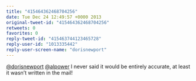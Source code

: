 ```yaml
---
title: "415464362468704256"
date: Tue Dec 24 12:49:57 +0000 2013
original-tweet-id: "415464362468704256"
retweets: 0
favorites: 0
reply-tweet-id: "415463744123465728"
reply-user-id: "1013335442"
reply-user-screen-name: "dorisnewport"
---
```

<a href="https://twitter.com/dorisnewport">@dorisnewport</a> <a href="https://twitter.com/alpower">@alpower</a> I never said it would be entirely accurate, at least it wasn’t written in the mail!
